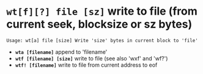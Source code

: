 <!-- TITLE: wt -->

#  **`wt[f][?] file [sz]`** write to file (from current seek, blocksize or sz bytes)


```text
Usage: wt[a] file [size] Write 'size' bytes in current block to 'file'
```


- **`wta [filename]`** append to 'filename'
- **`wtf [filename] [size]`** write to file (see also 'wxf' and 'wf?')
- **`wtf! [filename]`** write to file from current address to eof